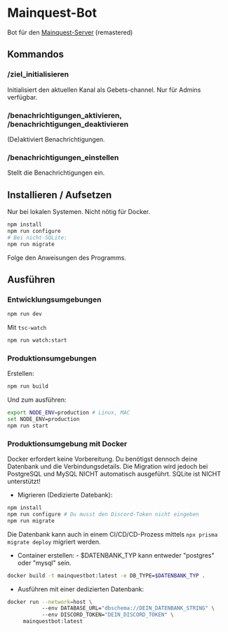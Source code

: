 # Mainquest-Bot

Bot für den [Mainquest-Server](https://mainquest.org) (remastered)

## Kommandos

### /ziel_initialisieren

Initialisiert den aktuellen Kanal als Gebets-channel. Nur für Admins verfügbar.

### /benachrichtigungen_aktivieren, /benachrichtigungen_deaktivieren

(De)aktiviert Benachrichtigungen.

### /benachrichtigungen_einstellen

Stellt die Benachrichtigungen ein.

## Installieren / Aufsetzen

Nur bei lokalen Systemen. Nicht nötig für Docker.

```sh
npm install
npm run configure
# Bei nicht-SQLite:
npm run migrate
```

Folge den Anweisungen des Programms.

## Ausführen

### Entwicklungsumgebungen

```sh
npm run dev
```

Mit `tsc-watch`

```sh
npm run watch:start
```

### Produktionsumgebungen

Erstellen:

```sh
npm run build
```

Und zum ausführen:

```sh
export NODE_ENV=production # Linux, MAC
set NODE_ENV=production
npm run start
```

### Produktionsumgebung mit Docker

Docker erfordert keine Vorbereitung.
Du benötigst dennoch deine Datenbank und die Verbindungsdetails.
Die Migration wird jedoch bei PostgreSQL und MySQL NICHT automatisch ausgeführt.
SQLite ist NICHT unterstützt!

- Migrieren (Dedizierte Datebank):

```sh
npm install
npm run configure # Du musst den Discord-Token nicht eingeben
npm run migrate
```

Die Datenbank kann auch in einem CI/CD/CD-Prozess mittels `npx prisma migrate deploy` migriert werden.

- Container erstellen:
      - $DATENBANK_TYP kann entweder "postgres" oder "mysql" sein.

```sh
docker build -t mainquestbot:latest -e DB_TYPE=$DATENBANK_TYP .
```

- Ausführen mit einer dedizierten Datenbank:

```sh
docker run --network=host \ 
           --env DATABASE_URL="dbschema://DEIN_DATENBANK_STRING" \ 
           --env DISCORD_TOKEN="DEIN_DISCORD_TOKEN" \
     mainquestbot:latest
```
